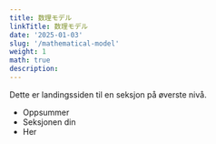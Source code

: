 ```yaml
---
title: 数理モデル
linkTitle: 数理モデル
date: '2025-01-03'
slug: '/mathematical-model'
weight: 1
math: true
description:
---
```


Dette er landingssiden til en seksjon på øverste nivå.

* Oppsummer
* Seksjonen din
* Her
